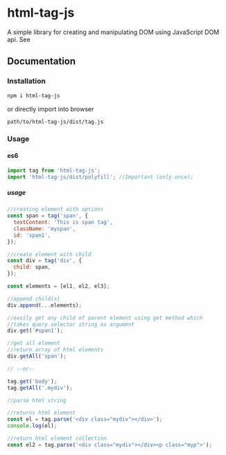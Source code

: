 # html-tag-js

A simple library for creating and manipulating DOM using JavaScript DOM api.
See

## Documentation

### Installation

```bash
npm i html-tag-js
```

or directly import into browser

```text
path/to/html-tag-js/dist/tag.js
```

### Usage

#### es6

```javascript
import tag from 'html-tag-js';
import 'html-tag-js/dist/polyfill'; //Important (only once);
```

##### usage

```javascript
//creating element with options
const span = tag('span', {
  textContent: 'This is span tag',
  className: 'myspan',
  id: 'span1',
});

//create element with child
const div = tag('div', {
  child: span,
});

const elements = [el1, el2, el3];

//append child(s)
div.append(...elements);

//easily get any child of parent element using get method which
//takes query selector string as argument
div.get('#span1');

//get all element
//return array of html elements
div.getAll('span');

// --or--

tag.get('body');
tag.getAll('.mydiv');

//parse html string

//returns html element
const el = tag.parse('<div class="mydiv"></div>');
console.log(el);

//return html element collection
const el2 = tag.parse('<div class="mydiv"></div><p class="myp">');
```
